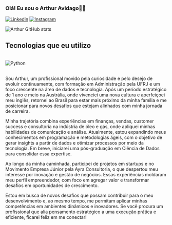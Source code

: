 
### Olá! Eu sou o Arthur Avidago👋🏼

[![Linkedin](https://img.shields.io/badge/LinkedIn-0077B5?style=for-the-badge&logo=linkedin&logoColor=white)](www.linkedin.com/in/arthur-avidago012203/)
[![Instagram](https://img.shields.io/badge/Instagram-E4405F?style=for-the-badge&logo=instagram&logoColor=white)](https://www.instagram.com/arthur.avidago/)

![Arthur GitHub stats](https://github-readme-stats.vercel.app/api?username=arthur423-arch&show_icons=true&theme=radical)

## Tecnologias que eu utilizo

<div style="display: inline_block"><br/>
    <img align="center" alt="Python" src="https://img.shields.io/badge/Python-3776AB?style=for-the-badge&logo=python&logoColor=white" />
</div><br/>

Sou Arthur, um profissional movido pela curiosidade e pelo desejo de evoluir continuamente, com formação em Administração pela UFRJ e um foco crescente na área de dados e tecnologia. Após um período estratégico de 1 ano e meio na Austrália, onde vivenciei uma nova cultura e aperfeiçoei meu inglês, retornei ao Brasil para estar mais próximo da minha família e me posicionar para novos desafios que estejam alinhados com minha jornada de carreira.

Minha trajetória combina experiências em finanças, vendas, customer success e consultoria na indústria de óleo e gás, onde apliquei minhas habilidades de comunicação e análise. Atualmente, estou expandindo meus conhecimentos em programação e metodologias ágeis, com o objetivo de gerar insights a partir de dados e otimizar processos por meio da tecnologia. Em breve, iniciarei uma pós-graduação em Ciência de Dados para consolidar essa expertise.

Ao longo da minha caminhada, participei de projetos em startups e no Movimento Empresa Júnior pela Ayra Consultoria, o que despertou meu interesse por inovação e gestão de negócios. Essas experiências moldaram meu perfil empreendedor, com foco em agregar valor e transformar desafios em oportunidades de crescimento.

Estou em busca de novos desafios que possam contribuir para o meu desenvolvimento e, ao mesmo tempo, me permitam aplicar minhas competências em ambientes dinâmicos e inovadores. Se você procura um profissional que alia pensamento estratégico a uma execução prática e eficiente, ficarei feliz em me conectar!
